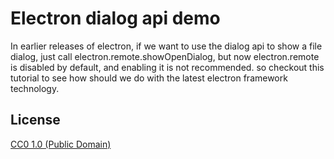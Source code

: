 # Electron dialog api demo

In earlier releases of electron, if we want to use the dialog api to show a file dialog, just call electron.remote.showOpenDialog, but now electron.remote is disabled by default, and enabling it is not recommended. so checkout this tutorial to see how should we do with the latest electron framework technology.


## License

[CC0 1.0 (Public Domain)](LICENSE.md)
